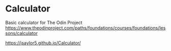 # Calculator

Basic calculator for The Odin Project
https://www.theodinproject.com/paths/foundations/courses/foundations/lessons/calculator

https://jsaylor5.github.io/Calculator/
